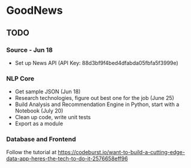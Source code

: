 # GoodNews

## TODO

### Source - Jun 18
- Set up News API (API Key: 88d3bf9f4bed4dfabda05fbfa5f3999e)

### NLP Core
- Get sample JSON (Jun 18)
- Research technologies, figure out best one for the job (June 25)
- Build Analysis and Recommendation Engine in Python, start with a Notebook (July 20)
- Clean up code, write unit tests
- Export as a module

### Database and Frontend
Follow the tutorial at https://codeburst.io/want-to-build-a-cutting-edge-data-app-heres-the-tech-to-do-it-2576658eff96

